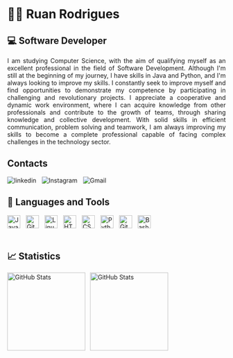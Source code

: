 # 👨‍💻 Ruan Rodrigues

## **💻 Software Developer**

<p style="text-align: justify;">
I am studying Computer Science, with the aim of qualifying myself as an excellent professional in the field of Software Development. Although I'm still at the beginning of my journey, I have skills in Java and Python, and I'm always looking to improve my skills.
I constantly seek to improve myself and find opportunities to demonstrate my competence by participating in challenging and revolutionary projects. I appreciate a cooperative and dynamic work environment, where I can acquire knowledge from other professionals and contribute to the growth of teams, through sharing knowledge and collective development.
With solid skills in efficient communication, problem solving and teamwork, I am always improving my skills to become a complete professional capable of facing complex challenges in the technology sector.
</p>

## Contacts
<a href="https://www.linkedin.com/in/ruan-rodrigues-317a40292/" target="_blank" rel="external">
    <img 
        align="left" 
        alt="linkedin" 
        style="padding-right:10px;" 
        title="my profile on linkedin"
        src="https://custom-icon-badges.demolab.com/badge/linkedin-blue.svg?logo=linkedin&logoColor=white"
    />
</a>

<a href="https://www.instagram.com/ruaan_rodrigueess/" target="_blank" rel="external">    
    <img 
        align="left" 
        alt="Instagram" 
        style="padding-right:10px;" 
        title="my profile on Instagram"
        src="https://custom-icon-badges.demolab.com/badge/Instagram-purple.svg?logo=instagram&logoColor=white" 
    />
</a>

<a href="mailto:ruan.rodrigues.silva@ccc.ufcg.edu.br" target="_blank" rel="external">    
    <img 
        align="left" 
        alt="Gmail" 
        style="padding-right:10px;" 
        title="my Gmail"
        src="https://custom-icon-badges.demolab.com/badge/Gmail-red.svg?logo=mail&logoColor=white"
    />
</a>

<br/>

## 🤖 Languages and Tools

<img 
    align="left" 
    alt="Java" 
    width="30px" 
    style="padding-right:10px;" 
    title="Java"
    src="https://cdn.jsdelivr.net/gh/devicons/devicon/icons/java/java-original.svg"/>

<img 
    align="left" 
    alt="Git" 
    width="30px" 
    style="padding-right:10px;" 
    src="https://cdn.jsdelivr.net/gh/devicons/devicon/icons/git/git-original.svg" />

<img 
    align="left" 
    alt="Linux" 
    width="30px" 
    style="padding-right:10px;" 
    src="https://cdn.jsdelivr.net/gh/devicons/devicon/icons/linux/linux-original.svg" />

<img 
    align="left" 
    alt="HTML" 
    width="30px" 
    style="padding-right:10px;" 
    src="https://cdn.jsdelivr.net/gh/devicons/devicon/icons/html5/html5-plain.svg" />

<img 
    align="left" 
    alt="CSS" 
    width="30px" 
    style="padding-right:10px;" 
    src="https://cdn.jsdelivr.net/gh/devicons/devicon/icons/css3/css3-plain.svg" />

<img 
    align="left" 
    alt="Python" 
    width="30px" 
    style="padding-right:10px;" 
    src="https://cdn.jsdelivr.net/gh/devicons/devicon/icons/python/python-plain.svg" />

<img 
    align="left" 
    alt="GitHub" 
    width="30px" 
    style="padding-right:10px;" 
    src="https://cdn.jsdelivr.net/gh/devicons/devicon/icons/github/github-original.svg" />

<img 
    align="left" 
    alt="Bash" 
    width="30px" 
    style="padding-right:10px;" 
    src="https://cdn.jsdelivr.net/gh/devicons/devicon/icons/bash/bash-original.svg" />

<br/>
<br/>
<br/>

## 📈 Statistics

<p>
  <img 
    align="left" 
    alt="GitHub Stats" 
    height="180" 
    style="padding-right: 8px;" 
    src="https://github-readme-stats.vercel.app/api?username=ruanrodrigues20&show_icons=true&theme=tokyonight&include_all_comits=true&locale=en" 
  />

<img 
      align="left" 
      alt="GitHub Stats" 
      height="180" 
      src="https://github-readme-stats.vercel.app/api/top-langs/?username=ruanrodrigues20&theme=tokyonight&layout=compact&custom_title=Tecnologias&langs_count=5" 
  />

</p>
